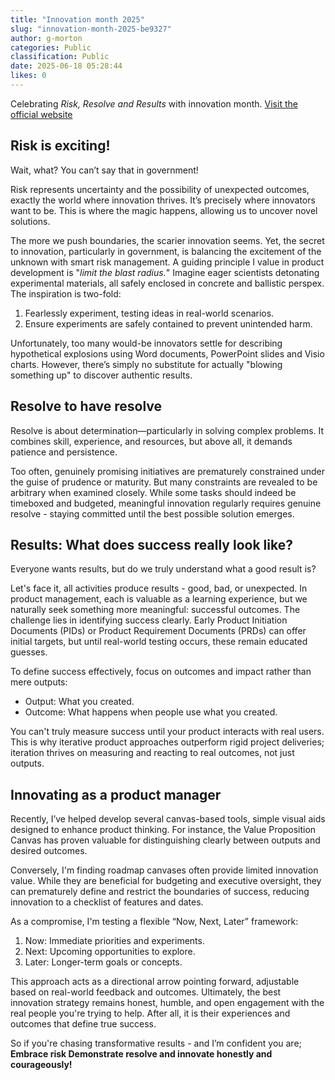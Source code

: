 ```yaml
---
title: "Innovation month 2025"
slug: "innovation-month-2025-be9327"
author: g-morton
categories: Public
classification: Public
date: 2025-06-18 05:28:44 
likes: 0
---
```


Celebrating *Risk, Resolve and Results* with innovation month.
[Visit the official website](https://www.apsprofessions.gov.au/events-and-news/events/innovation-month-2025-risk-resolve-results)


## Risk is exciting!

Wait, what? You can’t say that in government!

Risk represents uncertainty and the possibility of unexpected outcomes, exactly the world where innovation thrives. It’s precisely where innovators want to be. This is where the magic happens, allowing us to uncover novel solutions.

The more we push boundaries, the scarier innovation seems. Yet, the secret to innovation, particularly in government, is balancing the excitement of the unknown with smart risk management. A guiding principle I value in product development is "*limit the blast radius.*" Imagine eager scientists detonating experimental materials, all safely enclosed in concrete and ballistic perspex. The inspiration is two-fold:

1. Fearlessly experiment, testing ideas in real-world scenarios.
2. Ensure experiments are safely contained to prevent unintended harm.

Unfortunately, too many would-be innovators settle for describing hypothetical explosions using Word documents, PowerPoint slides and Visio charts. However, there’s simply no substitute for actually "blowing something up" to discover authentic results.

## Resolve to have resolve

Resolve is about determination—particularly in solving complex problems. It combines skill, experience, and resources, but above all, it demands patience and persistence.

Too often, genuinely promising initiatives are prematurely constrained under the guise of prudence or maturity. But many constraints are revealed to be arbitrary when examined closely. While some tasks should indeed be timeboxed and budgeted, meaningful innovation regularly requires genuine resolve - staying committed until the best possible solution emerges.

## Results: What does success really look like?

Everyone wants results, but do we truly understand what a good result is?

Let's face it, all activities produce results - good, bad, or unexpected. In product management, each is valuable as a learning experience, but we naturally seek something more meaningful: successful outcomes. The challenge lies in identifying success clearly. Early Product Initiation Documents (PIDs) or Product Requirement Documents (PRDs) can offer initial targets, but until real-world testing occurs, these remain educated guesses.

To define success effectively, focus on outcomes and impact rather than mere outputs:

* Output: What you created.
* Outcome: What happens when people use what you created.

You can't truly measure success until your product interacts with real users. This is why iterative product approaches outperform rigid project deliveries; iteration thrives on measuring and reacting to real outcomes, not just outputs.

## Innovating as a product manager

Recently, I’ve helped develop several canvas-based tools, simple visual aids designed to enhance product thinking. For instance, the Value Proposition Canvas has proven valuable for distinguishing clearly between outputs and desired outcomes.

Conversely, I'm finding roadmap canvases often provide limited innovation value. While they are beneficial for budgeting and executive oversight, they can prematurely define and restrict the boundaries of success, reducing innovation to a checklist of features and dates.

As a compromise, I'm testing a flexible “Now, Next, Later” framework:

1. Now: Immediate priorities and experiments.
2. Next: Upcoming opportunities to explore.
3. Later: Longer-term goals or concepts.

This approach acts as a directional arrow pointing forward, adjustable based on real-world feedback and outcomes.
Ultimately, the best innovation strategy remains honest, humble, and open engagement with the real people you're trying to help. After all, it is their experiences and outcomes that define true success.

So if you're chasing transformative results - and I’m confident you are;
**Embrace risk
Demonstrate resolve
and innovate honestly and courageously!**